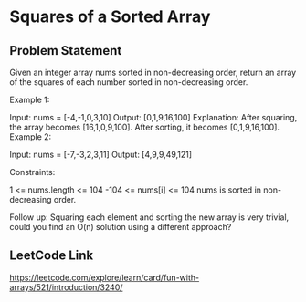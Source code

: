 # Squares of a Sorted Array

## Problem Statement
Given an integer array nums sorted in non-decreasing order, return an array of the squares of each number sorted in non-decreasing order.



Example 1:

Input: nums = [-4,-1,0,3,10]
Output: [0,1,9,16,100]
Explanation: After squaring, the array becomes [16,1,0,9,100].
After sorting, it becomes [0,1,9,16,100].
Example 2:

Input: nums = [-7,-3,2,3,11]
Output: [4,9,9,49,121]


Constraints:

1 <= nums.length <= 104
-104 <= nums[i] <= 104
nums is sorted in non-decreasing order.


Follow up: Squaring each element and sorting the new array is very trivial, could you find an O(n) solution using a different approach?


## LeetCode Link
https://leetcode.com/explore/learn/card/fun-with-arrays/521/introduction/3240/
